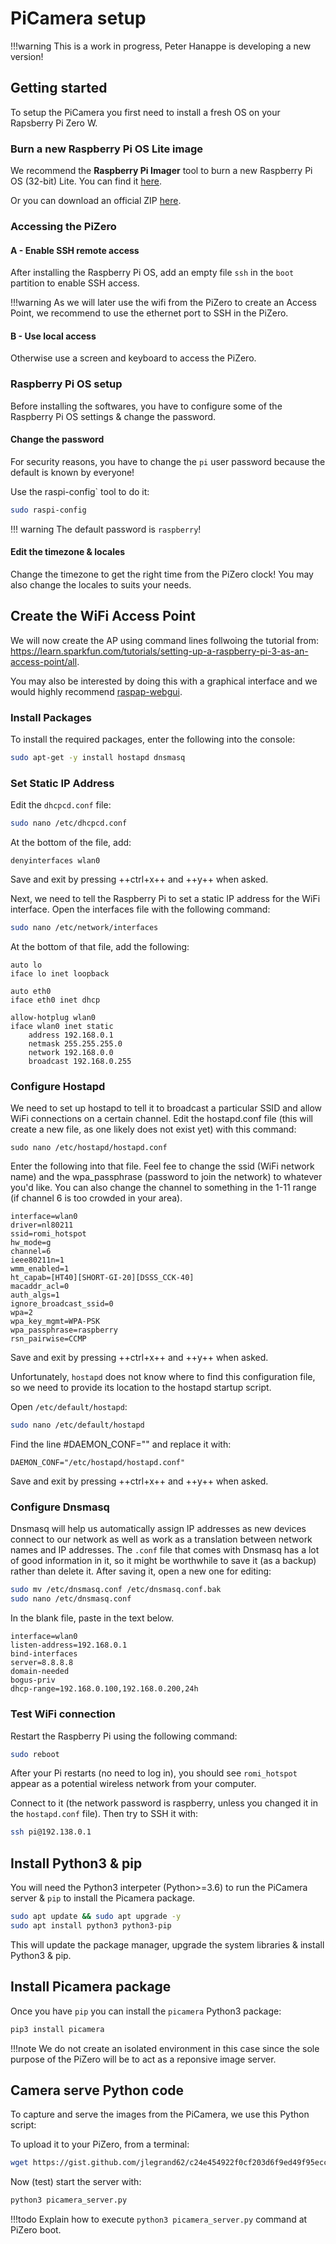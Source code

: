 PiCamera setup
==============

!!!warning
    This is a work in progress, Peter Hanappe is developing a new version!

## Getting started
To setup the PiCamera you first need to install a fresh OS on your Rapsberry Pi Zero W.

### Burn a new Raspberry Pi OS Lite image
We recommend the **Raspberry Pi Imager** tool to burn  a new Raspberry Pi OS (32-bit) Lite. 
You can find it [here](https://www.raspberrypi.org/downloads/).

Or you can download an official ZIP [here](https://www.raspberrypi.org/downloads/raspberry-pi-os/).

### Accessing the PiZero

#### A - Enable SSH remote access
After installing the Raspberry Pi OS, add an empty file `ssh` in the `boot` partition to enable SSH access.

!!!warning
    As we will later use the wifi from the PiZero to create an Access Point, we recommend to use the ethernet port to SSH in the PiZero.

#### B - Use local access
Otherwise use a screen and keyboard to access the PiZero.


### Raspberry Pi OS setup
Before installing the softwares, you have to configure some of the Raspberry Pi OS settings & change the password.

#### Change the password
For security reasons, you have to change the `pi` user password because the default is known by everyone!

Use the raspi-config` tool to do it:
```bash
sudo raspi-config
```

!!! warning
    The default password is `raspberry`!

#### Edit the timezone & locales
Change the timezone to get the right time from the PiZero clock!
You may also change the locales to suits your needs.

## Create the WiFi Access Point
We will now create the AP using command lines follwoing the tutorial from: https://learn.sparkfun.com/tutorials/setting-up-a-raspberry-pi-3-as-an-access-point/all.

You may also be interested by doing this with a graphical interface and we would highly recommend [raspap-webgui](https://github.com/billz/raspap-webgui).

### Install Packages
To install the required packages, enter the following into the console:
```bash
sudo apt-get -y install hostapd dnsmasq
```

### Set Static IP Address
Edit the `dhcpcd.conf` file:
```bash
sudo nano /etc/dhcpcd.conf
```
At the bottom of the file, add:
```
denyinterfaces wlan0
```
Save and exit by pressing ++ctrl+x++ and ++y++ when asked.

Next, we need to tell the Raspberry Pi to set a static IP address for the WiFi interface.
Open the interfaces file with the following command:
```bash
sudo nano /etc/network/interfaces
```
At the bottom of that file, add the following:
```
auto lo
iface lo inet loopback

auto eth0
iface eth0 inet dhcp

allow-hotplug wlan0
iface wlan0 inet static
    address 192.168.0.1
    netmask 255.255.255.0
    network 192.168.0.0
    broadcast 192.168.0.255
```

### Configure Hostapd
We need to set up hostapd to tell it to broadcast a particular SSID and allow WiFi connections on a certain channel.
Edit the hostapd.conf file (this will create a new file, as one likely does not exist yet) with this command:
```
sudo nano /etc/hostapd/hostapd.conf
```
Enter the following into that file.
Feel fee to change the ssid (WiFi network name) and the wpa_passphrase (password to join the network) to whatever you'd like.
You can also change the channel to something in the 1-11 range (if channel 6 is too crowded in your area).
```
interface=wlan0
driver=nl80211
ssid=romi_hotspot
hw_mode=g
channel=6
ieee80211n=1
wmm_enabled=1
ht_capab=[HT40][SHORT-GI-20][DSSS_CCK-40]
macaddr_acl=0
auth_algs=1
ignore_broadcast_ssid=0
wpa=2
wpa_key_mgmt=WPA-PSK
wpa_passphrase=raspberry
rsn_pairwise=CCMP
```
Save and exit by pressing ++ctrl+x++ and ++y++ when asked.

Unfortunately, `hostapd` does not know where to find this configuration file, so we need to provide its location to the hostapd startup script.

Open `/etc/default/hostapd`:
```bash
sudo nano /etc/default/hostapd
```
Find the line #DAEMON_CONF="" and replace it with:
```
DAEMON_CONF="/etc/hostapd/hostapd.conf"
```
Save and exit by pressing ++ctrl+x++ and ++y++ when asked.

### Configure Dnsmasq
Dnsmasq will help us automatically assign IP addresses as new devices connect to our network as well as work as a translation between network names and IP addresses.
The `.conf` file that comes with Dnsmasq has a lot of good information in it, so it might be worthwhile to save it (as a backup) rather than delete it.
After saving it, open a new one for editing:
```bash
sudo mv /etc/dnsmasq.conf /etc/dnsmasq.conf.bak
sudo nano /etc/dnsmasq.conf
```

In the blank file, paste in the text below.
```
interface=wlan0 
listen-address=192.168.0.1
bind-interfaces 
server=8.8.8.8
domain-needed
bogus-priv
dhcp-range=192.168.0.100,192.168.0.200,24h
```

### Test WiFi connection
Restart the Raspberry Pi using the following command:
```bash
sudo reboot
```

After your Pi restarts (no need to log in), you should see `romi_hotspot` appear as a potential wireless network from your computer.

Connect to it (the network password is raspberry, unless you changed it in the `hostapd.conf` file).
Then try to SSH it with:
```bash
ssh pi@192.138.0.1
```


## Install Python3 & pip
You will need the Python3 interpeter (Python>=3.6) to run the PiCamera server & `pip` to install the Picamera package.
```bash
sudo apt update && sudo apt upgrade -y
sudo apt install python3 python3-pip
```
This will update the package manager, upgrade the system libraries & install Python3 & pip.

## Install Picamera package
Once you have `pip` you can install the `picamera` Python3 package:
```bash
pip3 install picamera
```

!!!note
    We do not create an isolated environment in this case since the sole purpose of the PiZero will be to act as a reponsive image server.

## Camera serve Python code
To capture and serve the images from the PiCamera, we use this Python script:

<script src="https://gist.github.com/jlegrand62/c24e454922f0cf203d6f9ed49f95ecc1.js"></script>

To upload it to your PiZero, from a terminal:
```bash
wget https://gist.github.com/jlegrand62/c24e454922f0cf203d6f9ed49f95ecc1/raw/c4cda40ff56984188dca928693852f3f7a317fa4/picamera_server.py
```

Now (test) start the server with:
```bash
python3 picamera_server.py
``` 

!!!todo
    Explain how to execute `python3 picamera_server.py` command at PiZero boot.